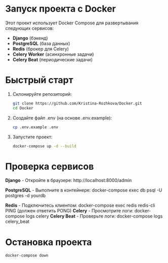 # Запуск проекта с Docker

Этот проект использует Docker Compose для развертывания следующих сервисов:
- **Django** (бэкенд)
- **PostgreSQL** (база данных)
- **Redis** (брокер для Celery)
- **Celery Worker** (асинхронные задачи)
- **Celery Beat** (периодические задачи)

# Быстрый старт
1. Склонируйте репозиторий:
   ```bash
   git clone https://github.com/Kristina-Rozhkova/Docker.git
   cd Docker
   ```
2. Создайте файл .env (на основе .env.example):
    ```bash
    cp .env.example .env
    ```
3. Запустите проект:
    ```bash
    docker-compose up -d --build
    ```

# Проверка сервисов

**Django** - Откройте в браузере: http://localhost:8000/admin

**PostgreSQL** - Выполните в контейнере: docker-compose exec db psql -U postgres -d yourdb

**Redis** - Подключитесь клиентом: docker-compose exec redis redis-cli PING (должен ответить PONG)
**Celery** - Просмотрите логи: docker-compose logs celery
**Celery Beat** - Проверьте логи: docker-compose logs celery_beat

# Остановка проекта

```bash
docker-compose down
```
